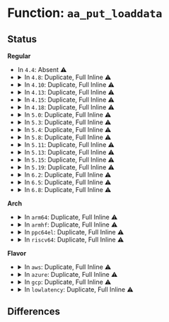 # Function: <code>aa_put_loaddata</code>

## Status
<b>Regular</b>
<ul>
<li>
In <code>4.4</code>: Absent ⚠️
</li>
<li>
<details>
<summary>In <code>4.8</code>: Duplicate, Full Inline ⚠️</summary>

**Collision:** Static Duplication

**Inline:** Full

**Transformation:** False

**Instances:**

```
In security/apparmor/apparmorfs.c (ffffffff813ad74a)
Location: security/apparmor/include/policy_unpack.h:59
Inline: True
Inline callers:
  - security/apparmor/apparmorfs.c:profile_remove
  - security/apparmor/apparmorfs.c:policy_update
```
```
In security/apparmor/policy.c (ffffffff813b92b3)
Location: security/apparmor/include/policy_unpack.h:59
Inline: True
Inline callers:
  - security/apparmor/policy.c:aa_free_profile
```
</details>
</li>
<li>
<details>
<summary>In <code>4.10</code>: Duplicate, Full Inline ⚠️</summary>

**Collision:** Static Duplication

**Inline:** Full

**Transformation:** False

**Instances:**

```
In security/apparmor/apparmorfs.c (ffffffff813c2431)
Location: security/apparmor/include/policy_unpack.h:59
Inline: True
Inline callers:
  - security/apparmor/apparmorfs.c:rawdata_release
  - security/apparmor/apparmorfs.c:profile_remove
  - security/apparmor/apparmorfs.c:policy_update
```
```
In security/apparmor/policy.c (ffffffff813d0673)
Location: security/apparmor/include/policy_unpack.h:59
Inline: True
Inline callers:
  - security/apparmor/policy.c:aa_free_profile
```
</details>
</li>
<li>
<details>
<summary>In <code>4.13</code>: Duplicate, Full Inline ⚠️</summary>

**Collision:** Static Duplication

**Inline:** Full

**Transformation:** False

**Instances:**

```
In security/apparmor/apparmorfs.c (ffffffff813d934c)
Location: security/apparmor/include/policy_unpack.h:119
Inline: True
Inline callers:
  - security/apparmor/apparmorfs.c:rawdata_release
  - security/apparmor/apparmorfs.c:seq_rawdata_release
  - security/apparmor/apparmorfs.c:profile_remove
  - security/apparmor/apparmorfs.c:policy_update
```
```
In security/apparmor/policy.c (ffffffff813e4944)
Location: security/apparmor/include/policy_unpack.h:119
Inline: True
Inline callers:
  - security/apparmor/policy.c:aa_replace_profiles
  - security/apparmor/policy.c:aa_replace_profiles
```
</details>
</li>
<li>
<details>
<summary>In <code>4.15</code>: Duplicate, Full Inline ⚠️</summary>

**Collision:** Static Duplication

**Inline:** Full

**Transformation:** False

**Instances:**

```
In security/apparmor/apparmorfs.c (ffffffff813ff55c)
Location: security/apparmor/include/policy_unpack.h:119
Inline: True
Inline callers:
  - security/apparmor/apparmorfs.c:rawdata_release
  - security/apparmor/apparmorfs.c:seq_rawdata_release
  - security/apparmor/apparmorfs.c:profile_remove
  - security/apparmor/apparmorfs.c:policy_update
```
```
In security/apparmor/policy.c (ffffffff8140bf55)
Location: security/apparmor/include/policy_unpack.h:119
Inline: True
Inline callers:
  - security/apparmor/policy.c:aa_replace_profiles
  - security/apparmor/policy.c:aa_replace_profiles
```
</details>
</li>
<li>
<details>
<summary>In <code>4.18</code>: Duplicate, Full Inline ⚠️</summary>

**Collision:** Static Duplication

**Inline:** Full

**Transformation:** False

**Instances:**

```
In security/apparmor/apparmorfs.c (ffffffff814304ec)
Location: security/apparmor/include/policy_unpack.h:119
Inline: True
Inline callers:
  - security/apparmor/apparmorfs.c:rawdata_release
  - security/apparmor/apparmorfs.c:seq_rawdata_release
  - security/apparmor/apparmorfs.c:profile_remove
  - security/apparmor/apparmorfs.c:policy_update
```
```
In security/apparmor/policy.c (ffffffff8143d4a6)
Location: security/apparmor/include/policy_unpack.h:119
Inline: True
Inline callers:
  - security/apparmor/policy.c:aa_replace_profiles
  - security/apparmor/policy.c:aa_replace_profiles
```
</details>
</li>
<li>
<details>
<summary>In <code>5.0</code>: Duplicate, Full Inline ⚠️</summary>

**Collision:** Static Duplication

**Inline:** Full

**Transformation:** False

**Instances:**

```
In security/apparmor/apparmorfs.c (ffffffff8144d03c)
Location: security/apparmor/include/policy_unpack.h:119
Inline: True
Inline callers:
  - security/apparmor/apparmorfs.c:rawdata_release
  - security/apparmor/apparmorfs.c:seq_rawdata_release
  - security/apparmor/apparmorfs.c:profile_remove
  - security/apparmor/apparmorfs.c:policy_update
```
```
In security/apparmor/policy.c (ffffffff8145a472)
Location: security/apparmor/include/policy_unpack.h:119
Inline: True
Inline callers:
  - security/apparmor/policy.c:aa_replace_profiles
  - security/apparmor/policy.c:aa_replace_profiles
```
</details>
</li>
<li>
<details>
<summary>In <code>5.3</code>: Duplicate, Full Inline ⚠️</summary>

**Collision:** Static Duplication

**Inline:** Full

**Transformation:** False

**Instances:**

```
In security/apparmor/apparmorfs.c (ffffffff8147addc)
Location: security/apparmor/include/policy_unpack.h:115
Inline: True
Inline callers:
  - security/apparmor/apparmorfs.c:rawdata_release
  - security/apparmor/apparmorfs.c:seq_rawdata_release
  - security/apparmor/apparmorfs.c:profile_remove
  - security/apparmor/apparmorfs.c:policy_update
```
```
In security/apparmor/policy.c (ffffffff814876e7)
Location: security/apparmor/include/policy_unpack.h:115
Inline: True
Inline callers:
  - security/apparmor/policy.c:aa_replace_profiles
  - security/apparmor/policy.c:aa_replace_profiles
```
</details>
</li>
<li>
<details>
<summary>In <code>5.4</code>: Duplicate, Full Inline ⚠️</summary>

**Collision:** Static Duplication

**Inline:** Full

**Transformation:** False

**Instances:**

```
In security/apparmor/apparmorfs.c (ffffffff81494aac)
Location: security/apparmor/include/policy_unpack.h:115
Inline: True
Inline callers:
  - security/apparmor/apparmorfs.c:rawdata_release
  - security/apparmor/apparmorfs.c:seq_rawdata_release
  - security/apparmor/apparmorfs.c:profile_remove
  - security/apparmor/apparmorfs.c:policy_update
```
```
In security/apparmor/policy.c (ffffffff814a1597)
Location: security/apparmor/include/policy_unpack.h:115
Inline: True
Inline callers:
  - security/apparmor/policy.c:aa_replace_profiles
  - security/apparmor/policy.c:aa_replace_profiles
```
</details>
</li>
<li>
<details>
<summary>In <code>5.8</code>: Duplicate, Full Inline ⚠️</summary>

**Collision:** Static Duplication

**Inline:** Full

**Transformation:** False

**Instances:**

```
In security/apparmor/apparmorfs.c (ffffffff814ef55d)
Location: security/apparmor/include/policy_unpack.h:121
Inline: True
Inline callers:
  - security/apparmor/apparmorfs.c:rawdata_open
  - security/apparmor/apparmorfs.c:rawdata_open
  - security/apparmor/apparmorfs.c:rawdata_release
  - security/apparmor/apparmorfs.c:seq_rawdata_release
  - security/apparmor/apparmorfs.c:profile_remove
  - security/apparmor/apparmorfs.c:policy_update
```
```
In security/apparmor/policy.c (ffffffff814fb752)
Location: security/apparmor/include/policy_unpack.h:121
Inline: True
Inline callers:
  - security/apparmor/policy.c:aa_replace_profiles
  - security/apparmor/policy.c:aa_replace_profiles
  - security/apparmor/policy.c:aa_free_profile
```
</details>
</li>
<li>
<details>
<summary>In <code>5.11</code>: Duplicate, Full Inline ⚠️</summary>

**Collision:** Static Duplication

**Inline:** Full

**Transformation:** False

**Instances:**

```
In security/apparmor/apparmorfs.c (ffffffff8150c9dd)
Location: security/apparmor/include/policy_unpack.h:121
Inline: True
Inline callers:
  - security/apparmor/apparmorfs.c:rawdata_open
  - security/apparmor/apparmorfs.c:rawdata_open
  - security/apparmor/apparmorfs.c:rawdata_release
  - security/apparmor/apparmorfs.c:seq_rawdata_release
  - security/apparmor/apparmorfs.c:profile_remove
  - security/apparmor/apparmorfs.c:policy_update
```
```
In security/apparmor/policy.c (ffffffff8151879f)
Location: security/apparmor/include/policy_unpack.h:121
Inline: True
Inline callers:
  - security/apparmor/policy.c:aa_replace_profiles
  - security/apparmor/policy.c:aa_replace_profiles
  - security/apparmor/policy.c:aa_free_profile
```
</details>
</li>
<li>
<details>
<summary>In <code>5.13</code>: Duplicate, Full Inline ⚠️</summary>

**Collision:** Static Duplication

**Inline:** Full

**Transformation:** False

**Instances:**

```
In security/apparmor/apparmorfs.c (ffffffff81513039)
Location: security/apparmor/include/policy_unpack.h:121
Inline: True
Inline callers:
  - security/apparmor/apparmorfs.c:rawdata_open
  - security/apparmor/apparmorfs.c:rawdata_open
  - security/apparmor/apparmorfs.c:rawdata_release
  - security/apparmor/apparmorfs.c:seq_rawdata_release
  - security/apparmor/apparmorfs.c:profile_remove
  - security/apparmor/apparmorfs.c:policy_update
```
```
In security/apparmor/policy.c (ffffffff8151efef)
Location: security/apparmor/include/policy_unpack.h:121
Inline: True
Inline callers:
  - security/apparmor/policy.c:aa_replace_profiles
  - security/apparmor/policy.c:aa_replace_profiles
  - security/apparmor/policy.c:aa_free_profile
```
</details>
</li>
<li>
<details>
<summary>In <code>5.15</code>: Duplicate, Full Inline ⚠️</summary>

**Collision:** Static Duplication

**Inline:** Full

**Transformation:** False

**Instances:**

```
In security/apparmor/apparmorfs.c (ffffffff81570c39)
Location: security/apparmor/include/policy_unpack.h:121
Inline: True
Inline callers:
  - security/apparmor/apparmorfs.c:rawdata_open
  - security/apparmor/apparmorfs.c:rawdata_open
  - security/apparmor/apparmorfs.c:rawdata_release
  - security/apparmor/apparmorfs.c:seq_rawdata_release
  - security/apparmor/apparmorfs.c:profile_remove
  - security/apparmor/apparmorfs.c:policy_update
```
```
In security/apparmor/policy.c (ffffffff8157d18f)
Location: security/apparmor/include/policy_unpack.h:121
Inline: True
Inline callers:
  - security/apparmor/policy.c:aa_replace_profiles
  - security/apparmor/policy.c:aa_replace_profiles
  - security/apparmor/policy.c:aa_free_profile
```
</details>
</li>
<li>
<details>
<summary>In <code>5.19</code>: Duplicate, Full Inline ⚠️</summary>

**Collision:** Static Duplication

**Inline:** Full

**Transformation:** False

**Instances:**

```
In security/apparmor/apparmorfs.c (ffffffff8160b4ff)
Location: security/apparmor/include/policy_unpack.h:125
Inline: True
Inline callers:
  - security/apparmor/apparmorfs.c:rawdata_open
  - security/apparmor/apparmorfs.c:rawdata_open
  - security/apparmor/apparmorfs.c:rawdata_open
  - security/apparmor/apparmorfs.c:rawdata_open
  - security/apparmor/apparmorfs.c:rawdata_release
  - security/apparmor/apparmorfs.c:rawdata_release
  - security/apparmor/apparmorfs.c:seq_rawdata_release
  - security/apparmor/apparmorfs.c:seq_rawdata_release
  - security/apparmor/apparmorfs.c:profile_remove
  - security/apparmor/apparmorfs.c:profile_remove
  - security/apparmor/apparmorfs.c:policy_update
  - security/apparmor/apparmorfs.c:policy_update
```
```
In security/apparmor/policy.c (ffffffff8161b815)
Location: security/apparmor/include/policy_unpack.h:125
Inline: True
Inline callers:
  - security/apparmor/policy.c:aa_replace_profiles
  - security/apparmor/policy.c:aa_replace_profiles
  - security/apparmor/policy.c:aa_replace_profiles
  - security/apparmor/policy.c:aa_replace_profiles
  - security/apparmor/policy.c:aa_free_profile
  - security/apparmor/policy.c:aa_free_profile
```
</details>
</li>
<li>
<details>
<summary>In <code>6.2</code>: Duplicate, Full Inline ⚠️</summary>

**Collision:** Static Duplication

**Inline:** Full

**Transformation:** False

**Instances:**

```
In security/apparmor/apparmorfs.c (ffffffff816bdaf7)
Location: security/apparmor/include/policy_unpack.h:162
Inline: True
Inline callers:
  - security/apparmor/apparmorfs.c:rawdata_open
  - security/apparmor/apparmorfs.c:rawdata_open
  - security/apparmor/apparmorfs.c:rawdata_open
  - security/apparmor/apparmorfs.c:rawdata_open
  - security/apparmor/apparmorfs.c:rawdata_release
  - security/apparmor/apparmorfs.c:rawdata_release
  - security/apparmor/apparmorfs.c:seq_rawdata_release
  - security/apparmor/apparmorfs.c:seq_rawdata_release
  - security/apparmor/apparmorfs.c:profile_remove
  - security/apparmor/apparmorfs.c:profile_remove
  - security/apparmor/apparmorfs.c:policy_update
  - security/apparmor/apparmorfs.c:policy_update
```
```
In security/apparmor/policy.c (ffffffff816ce8e8)
Location: security/apparmor/include/policy_unpack.h:162
Inline: True
Inline callers:
  - security/apparmor/policy.c:aa_replace_profiles
  - security/apparmor/policy.c:aa_replace_profiles
  - security/apparmor/policy.c:aa_replace_profiles
  - security/apparmor/policy.c:aa_replace_profiles
```
</details>
</li>
<li>
<details>
<summary>In <code>6.5</code>: Duplicate, Full Inline ⚠️</summary>

**Collision:** Static Duplication

**Inline:** Full

**Transformation:** False

**Instances:**

```
In security/apparmor/apparmorfs.c (ffffffff816f65af)
Location: security/apparmor/include/policy_unpack.h:163
Inline: True
Inline callers:
  - security/apparmor/apparmorfs.c:rawdata_open
  - security/apparmor/apparmorfs.c:rawdata_open
  - security/apparmor/apparmorfs.c:rawdata_open
  - security/apparmor/apparmorfs.c:rawdata_open
  - security/apparmor/apparmorfs.c:rawdata_release
  - security/apparmor/apparmorfs.c:rawdata_release
  - security/apparmor/apparmorfs.c:seq_rawdata_release
  - security/apparmor/apparmorfs.c:seq_rawdata_release
  - security/apparmor/apparmorfs.c:profile_remove
  - security/apparmor/apparmorfs.c:profile_remove
  - security/apparmor/apparmorfs.c:policy_update
  - security/apparmor/apparmorfs.c:policy_update
```
```
In security/apparmor/policy.c (ffffffff817074fb)
Location: security/apparmor/include/policy_unpack.h:163
Inline: True
Inline callers:
  - security/apparmor/policy.c:aa_replace_profiles
  - security/apparmor/policy.c:aa_replace_profiles
  - security/apparmor/policy.c:aa_replace_profiles
  - security/apparmor/policy.c:aa_replace_profiles
```
</details>
</li>
<li>
<details>
<summary>In <code>6.8</code>: Duplicate, Full Inline ⚠️</summary>

**Collision:** Static Duplication

**Inline:** Full

**Transformation:** False

**Instances:**

```
In security/apparmor/apparmorfs.c (ffffffff8173330f)
Location: security/apparmor/include/policy_unpack.h:163
Inline: True
Inline callers:
  - security/apparmor/apparmorfs.c:rawdata_open
  - security/apparmor/apparmorfs.c:rawdata_open
  - security/apparmor/apparmorfs.c:rawdata_open
  - security/apparmor/apparmorfs.c:rawdata_open
  - security/apparmor/apparmorfs.c:rawdata_release
  - security/apparmor/apparmorfs.c:rawdata_release
  - security/apparmor/apparmorfs.c:seq_rawdata_release
  - security/apparmor/apparmorfs.c:seq_rawdata_release
  - security/apparmor/apparmorfs.c:profile_remove
  - security/apparmor/apparmorfs.c:profile_remove
  - security/apparmor/apparmorfs.c:policy_update
  - security/apparmor/apparmorfs.c:policy_update
```
```
In security/apparmor/policy.c (ffffffff81744f8b)
Location: security/apparmor/include/policy_unpack.h:163
Inline: True
Inline callers:
  - security/apparmor/policy.c:aa_replace_profiles
  - security/apparmor/policy.c:aa_replace_profiles
  - security/apparmor/policy.c:aa_replace_profiles
  - security/apparmor/policy.c:aa_replace_profiles
```
</details>
</li>
</ul>
<b>Arch</b>
<ul>
<li>
<details>
<summary>In <code>arm64</code>: Duplicate, Full Inline ⚠️</summary>

**Collision:** Static Duplication

**Inline:** Full

**Transformation:** False

**Instances:**

```
In security/apparmor/apparmorfs.c (ffff80001058a3bc)
Location: security/apparmor/include/policy_unpack.h:115
Inline: True
Inline callers:
  - security/apparmor/apparmorfs.c:rawdata_release
  - security/apparmor/apparmorfs.c:rawdata_release
  - security/apparmor/apparmorfs.c:seq_rawdata_release
  - security/apparmor/apparmorfs.c:seq_rawdata_release
  - security/apparmor/apparmorfs.c:profile_remove
  - security/apparmor/apparmorfs.c:profile_remove
  - security/apparmor/apparmorfs.c:policy_update
  - security/apparmor/apparmorfs.c:policy_update
```
```
In security/apparmor/policy.c (ffff800010597460)
Location: security/apparmor/include/policy_unpack.h:115
Inline: True
Inline callers:
  - security/apparmor/policy.c:aa_replace_profiles
  - security/apparmor/policy.c:aa_replace_profiles
  - security/apparmor/policy.c:aa_replace_profiles
  - security/apparmor/policy.c:aa_replace_profiles
```
</details>
</li>
<li>
<details>
<summary>In <code>armhf</code>: Duplicate, Full Inline ⚠️</summary>

**Collision:** Static Duplication

**Inline:** Full

**Transformation:** False

**Instances:**

```
In security/apparmor/apparmorfs.c (c073b530)
Location: security/apparmor/include/policy_unpack.h:115
Inline: True
Inline callers:
  - security/apparmor/apparmorfs.c:rawdata_release
  - security/apparmor/apparmorfs.c:rawdata_release
  - security/apparmor/apparmorfs.c:seq_rawdata_release
  - security/apparmor/apparmorfs.c:seq_rawdata_release
  - security/apparmor/apparmorfs.c:seq_rawdata_open
  - security/apparmor/apparmorfs.c:seq_rawdata_open
  - security/apparmor/apparmorfs.c:profile_remove
  - security/apparmor/apparmorfs.c:profile_remove
  - security/apparmor/apparmorfs.c:policy_update
  - security/apparmor/apparmorfs.c:policy_update
```
```
In security/apparmor/policy.c (c07484f4)
Location: security/apparmor/include/policy_unpack.h:115
Inline: True
Inline callers:
  - security/apparmor/policy.c:aa_replace_profiles
  - security/apparmor/policy.c:aa_replace_profiles
  - security/apparmor/policy.c:aa_replace_profiles
  - security/apparmor/policy.c:aa_replace_profiles
```
</details>
</li>
<li>
<details>
<summary>In <code>ppc64el</code>: Duplicate, Full Inline ⚠️</summary>

**Collision:** Static Duplication

**Inline:** Full

**Transformation:** False

**Instances:**

```
In security/apparmor/apparmorfs.c (c0000000006fb864)
Location: security/apparmor/include/policy_unpack.h:115
Inline: True
Inline callers:
  - security/apparmor/apparmorfs.c:rawdata_release
  - security/apparmor/apparmorfs.c:seq_rawdata_release
  - security/apparmor/apparmorfs.c:seq_rawdata_open
  - security/apparmor/apparmorfs.c:profile_remove
  - security/apparmor/apparmorfs.c:policy_update
```
```
In security/apparmor/policy.c (c00000000070d67c)
Location: security/apparmor/include/policy_unpack.h:115
Inline: True
Inline callers:
  - security/apparmor/policy.c:aa_replace_profiles
  - security/apparmor/policy.c:aa_replace_profiles
```
</details>
</li>
<li>
<details>
<summary>In <code>riscv64</code>: Duplicate, Full Inline ⚠️</summary>

**Collision:** Static Duplication

**Inline:** Full

**Transformation:** False

**Instances:**

```
In security/apparmor/apparmorfs.c (ffffffe0003d8758)
Location: security/apparmor/include/policy_unpack.h:115
Inline: True
Inline callers:
  - security/apparmor/apparmorfs.c:rawdata_release
  - security/apparmor/apparmorfs.c:seq_rawdata_release
  - security/apparmor/apparmorfs.c:seq_rawdata_open
  - security/apparmor/apparmorfs.c:profile_remove
  - security/apparmor/apparmorfs.c:policy_update
```
```
In security/apparmor/policy.c (ffffffe0003e3f36)
Location: security/apparmor/include/policy_unpack.h:115
Inline: True
Inline callers:
  - security/apparmor/policy.c:aa_replace_profiles
  - security/apparmor/policy.c:aa_replace_profiles
```
</details>
</li>
</ul>
<b>Flavor</b>
<ul>
<li>
<details>
<summary>In <code>aws</code>: Duplicate, Full Inline ⚠️</summary>

**Collision:** Static Duplication

**Inline:** Full

**Transformation:** False

**Instances:**

```
In security/apparmor/apparmorfs.c (ffffffff8148d08c)
Location: security/apparmor/include/policy_unpack.h:115
Inline: True
Inline callers:
  - security/apparmor/apparmorfs.c:rawdata_release
  - security/apparmor/apparmorfs.c:seq_rawdata_release
  - security/apparmor/apparmorfs.c:profile_remove
  - security/apparmor/apparmorfs.c:policy_update
```
```
In security/apparmor/policy.c (ffffffff81499b77)
Location: security/apparmor/include/policy_unpack.h:115
Inline: True
Inline callers:
  - security/apparmor/policy.c:aa_replace_profiles
  - security/apparmor/policy.c:aa_replace_profiles
```
</details>
</li>
<li>
<details>
<summary>In <code>azure</code>: Duplicate, Full Inline ⚠️</summary>

**Collision:** Static Duplication

**Inline:** Full

**Transformation:** False

**Instances:**

```
In security/apparmor/apparmorfs.c (ffffffff8147daac)
Location: security/apparmor/include/policy_unpack.h:115
Inline: True
Inline callers:
  - security/apparmor/apparmorfs.c:rawdata_release
  - security/apparmor/apparmorfs.c:seq_rawdata_release
  - security/apparmor/apparmorfs.c:profile_remove
  - security/apparmor/apparmorfs.c:policy_update
```
```
In security/apparmor/policy.c (ffffffff8148a597)
Location: security/apparmor/include/policy_unpack.h:115
Inline: True
Inline callers:
  - security/apparmor/policy.c:aa_replace_profiles
  - security/apparmor/policy.c:aa_replace_profiles
```
</details>
</li>
<li>
<details>
<summary>In <code>gcp</code>: Duplicate, Full Inline ⚠️</summary>

**Collision:** Static Duplication

**Inline:** Full

**Transformation:** False

**Instances:**

```
In security/apparmor/apparmorfs.c (ffffffff8148912c)
Location: security/apparmor/include/policy_unpack.h:115
Inline: True
Inline callers:
  - security/apparmor/apparmorfs.c:rawdata_release
  - security/apparmor/apparmorfs.c:seq_rawdata_release
  - security/apparmor/apparmorfs.c:profile_remove
  - security/apparmor/apparmorfs.c:policy_update
```
```
In security/apparmor/policy.c (ffffffff81495c17)
Location: security/apparmor/include/policy_unpack.h:115
Inline: True
Inline callers:
  - security/apparmor/policy.c:aa_replace_profiles
  - security/apparmor/policy.c:aa_replace_profiles
```
</details>
</li>
<li>
<details>
<summary>In <code>lowlatency</code>: Duplicate, Full Inline ⚠️</summary>

**Collision:** Static Duplication

**Inline:** Full

**Transformation:** False

**Instances:**

```
In security/apparmor/apparmorfs.c (ffffffff814a0cec)
Location: security/apparmor/include/policy_unpack.h:115
Inline: True
Inline callers:
  - security/apparmor/apparmorfs.c:rawdata_release
  - security/apparmor/apparmorfs.c:seq_rawdata_release
  - security/apparmor/apparmorfs.c:profile_remove
  - security/apparmor/apparmorfs.c:policy_update
```
```
In security/apparmor/policy.c (ffffffff814adca7)
Location: security/apparmor/include/policy_unpack.h:115
Inline: True
Inline callers:
  - security/apparmor/policy.c:aa_replace_profiles
  - security/apparmor/policy.c:aa_replace_profiles
```
</details>
</li>
</ul>

## Differences
